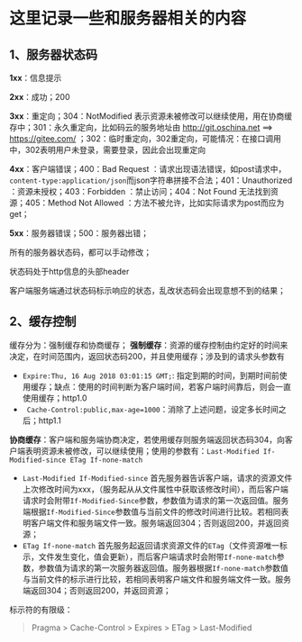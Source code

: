 # 这里记录一些和服务器相关的内容

## 1、服务器状态码

**1xx**：信息提示

**2xx**：成功；200

**3xx**：重定向；304：NotModified 表示资源未被修改可以继续使用，用在协商缓存中；301：永久重定向，比如码云的服务地址由 http://git.oschina.net ==>  https://gitee.com/ ；302：临时重定向，302重定向，可能情况：在接口调用中，302表明用户未登录，需要登录，因此会出现重定向

**4xx**：客户端错误；400：Bad Request ：请求出现语法错误，如post请求中，`content-type:application/json`而json字符串拼接不合法；401：Unauthorized ：资源未授权；403：Forbidden ：禁止访问；404：Not Found 无法找到资源；405：Method Not Allowed ：方法不被允许，比如实际请求为post而应为get；

**5xx**：服务器错误；500：服务器出错；

所有的服务器状态码，都可以手动修改；

状态码处于http信息的头部header

客户端服务端通过状态码标示响应的状态，乱改状态码会出现意想不到的结果；

## 2、缓存控制

缓存分为：强制缓存和协商缓存；
**强制缓存**：资源的缓存控制由约定好的时间来决定，在时间范围内，返回状态码200，并且使用缓存；涉及到的请求头参数有
* `Expire:Thu, 16 Aug 2018 03:01:15 GMT;`: 指定到期的时间，到期时间前使用缓存；缺点：使用的时间判断为客户端时间，若客户端时间靠后，则会一直使用缓存；http1.0
* ` Cache-Control:public,max-age=1000`：消除了上述问题，设定多长时间之后；http1.1

**协商缓存**：客户端和服务端协商决定，若使用缓存则服务端返回状态码304，向客户端表明资源未被修改，可以继续使用；使用的参数有：`Last-Modified If-Modified-since ETag If-none-match`

* `Last-Modified If-Modified-since` 首先服务器告诉客户端，请求的资源文件上次修改时间为xxx，（服务起从从文件属性中获取该修改时间），而后客户端请求时会附带`If-Modified-Since`参数，参数值为请求的第一次返回值。服务端根据`If-Modified-Since`参数值与当前文件的修改时间进行比较。若相同表明客户端文件和服务端文件一致。服务端返回304；否则返回200，并返回资源；
* `ETag If-none-match` 首先服务起返回请求资源文件的`ETag`（文件资源唯一标示，文件发生变化，值会更新），而后客户端请求时会附带`If-none-match`参数，参数值为请求的第一次服务器返回值。服务器根据`If-none-match`参数值与当前文件的标示进行比较，若相同表明客户端文件和服务端文件一致。服务端返回304；否则返回200，并返回资源；

标示符的有限级：

>  Pragma > Cache-Control > Expires > ETag > Last-Modified 